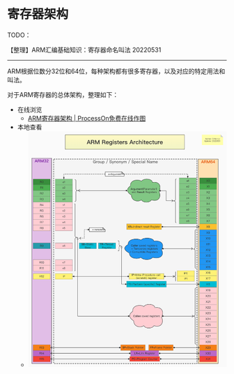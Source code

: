 # 寄存器架构

TODO：

【整理】ARM汇编基础知识：寄存器命名叫法 20220531

-----


ARM根据位数分32位和64位，每种架构都有很多寄存器，以及对应的特定用法和叫法。

对于ARM寄存器的总体架构，整理如下：

* 在线浏览
  * [ARM寄存器架构 | ProcessOn免费在线作图](https://www.processon.com/view/link/6295e1b80791294815547608)
* 本地查看
  * ![arm_reg_arch_overview](../assets/img/arm_reg_arch_overview.jpg)
